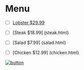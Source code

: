 <h1> Menu </h1>

- [ ] [Lobster $29.99](lobster.html)
- [ ] [Steak $18.99] (steak.html)
- [ ] [Salad $7.99] (salad.html)
- [ ] [Chicken $12.99] (chicken.html)


[![button](http://one-shore.com/images/oneshore_logo.png)](https://one-shorecom.com)
